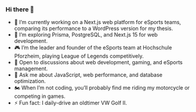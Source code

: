 ### Hi there 👋

- 🔭 I’m currently working on a Next.js web platform for eSports teams, comparing its performance to a WordPress version for my thesis.
- 🌱 I’m exploring Prisma, PostgreSQL, and Next.js 15 for web development.
- 🎮 I’m the leader and founder of the eSports team at Hochschule Pforzheim, playing League of Legends competitively.
- 🤝 Open to discussions about web development, gaming, and eSports management.
- 💬 Ask me about JavaScript, web performance, and database optimization.
- 🏍️ When I’m not coding, you’ll probably find me riding my motorcycle or competing in games.
- ⚡ Fun fact: I daily-drive an oldtimer VW Golf II.
